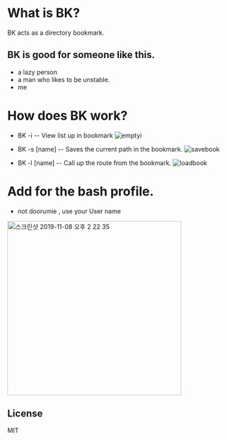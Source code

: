 # What is BK?

BK acts as a directory bookmark.
## BK is good for someone like this.

  - a lazy person
  - a man who likes to be unstable.
  - me

# How does BK work?

- BK -i 
-- View list up in bookmark
 ![emptyi](https://user-images.githubusercontent.com/37411959/68451048-96ce2700-0230-11ea-9aa6-8a94a5c422ae.gif)

- BK -s [name]
-- Saves the current path in the bookmark.
![savebook](https://user-images.githubusercontent.com/37411959/68451101-c8df8900-0230-11ea-9aa3-a7de7b956a1d.gif)

- BK -l [name]
-- Call up the route from the bookmark.
![loadbook](https://user-images.githubusercontent.com/37411959/68451182-0fcd7e80-0231-11ea-90eb-40a2dfb067e2.gif)


# Add for the bash profile.
- not doorumie , use your User name
<img width="393" alt="스크린샷 2019-11-08 오후 2 22 35" src="https://user-images.githubusercontent.com/37411959/68451743-43a9a380-0233-11ea-9dff-82dacde2c87e.png">


License
----
MIT
